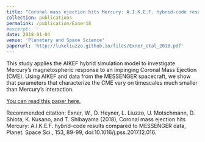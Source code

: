 ```yaml
---
title: "Coronal mass ejection hits Mercury: A.I.K.E.F. hybrid-code results compared to MESSENGER data"
collection: publications
permalink: /publication/Exner18
#excerpt: ''
date: 2018-01-04
venue: 'Planetary and Space Science'
paperurl: 'http://lukeliuzzo.github.io/files/Exner_etal_2018.pdf'
---
```

This study applies the AIKEF hybrid simulation model to investigate Mercury’s magnetospheric response to an impinging Coronal Mass Ejection (CME). Using AIKEF and data from the MESSENGER spacecraft, we show that parameters that characterize the CME vary on timescales much smaller than Mercury’s interaction.

[You can read this paper here.](http://lukeliuzzo.github.io/files/Exner_etal_2018.pdf)

Recommended citation: Exner, W., D. Heyner, L. Liuzzo, U. Motschmann, D. Shiota, K. Kusano, and T. Shibayama (2018), Coronal mass ejection hits Mercury: A.I.K.E.F. hybrid-code results compared to MESSENGER data, Planet. Space Sci., 153, 89-99, doi:10.1016/j.pss.2017.12.016.
